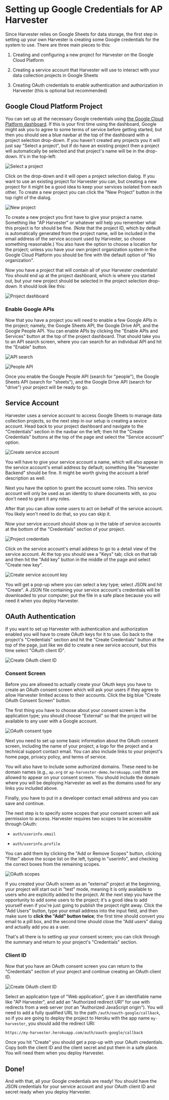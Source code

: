 Setting up Google Credentials for AP Harvester
==============================================

Since Harvester relies on Google Sheets for data storage, the first step in
setting up your own Harvester is creating some Google credentials for the
system to use. There are three main pieces to this:

1. Creating and configuring a new project for Harvester on the Google Cloud
   Platform

2. Creating a service account that Harvester will use to interact with your
   data collection projects in Google Sheets

3. Creating OAuth credentials to enable authentication and authorization in
   Harvester (this is optional but recommended)

## Google Cloud Platform Project

You can set up all the necessary Google credentials using [the Google Cloud
Platform dashboard][gcp-dashboard]. If this is your first time using the
dashboard, Google might ask you to agree to some terms of service before
getting started, but then you should see a blue navbar at the top of the
dashboard with a project selection drop-down. If you haven't created any
projects you it will just say "Select a project", but if do have an existing
project then a project will automatically be selected and that project's name
will be in the drop-down. It's in the top-left:

![Select a project](./images/google_credentials_select_a_project.png)

Click on the drop-down and it will open a project selection dialog. If you want
to use an existing project for Harvester you can, but creating a new project
for it might be a good idea to keep your services isolated from each other. To
create a new project you can click the "New Project" button in the top right of
the dialog.

![New project](./images/google_credentials_select_project_dialog.png)

To create a new project you first have to give your project a name. Something
like "AP Harvester" or whatever will help you remember what this project is for
should be fine. (Note that the project ID, which by default is automatically
generated from the project name, will be included in the email address of the
service account used by Harvester, so choose something reasonable.) You also
have the option to choose a location for the project; unless you have your own
project organization system in the Google Cloud Platform you should be fine
with the default option of "No organization".

Now you have a project that will contain all of your Harvester credentials! You
should end up at the project dashboard, which is where you started out, but
your new project should be selected in the project selection drop-down. It
should look like this:

![Project dashboard](./images/google_credentials_project_dashboard.png)

### Enable Google APIs

Now that you have a project you will need to enable a few Google APIs in the
project; namely, the Google Sheets API, the Google Drive API, and the Google
People API. You can enable APIs by clicking the "Enable APIs and Services"
button at the top of the project dashboard. That should take you to an API
search screen, where you can search for an individual API and hit the "Enable"
button.

![API search](./images/google_credentials_api_search.png)

![People API](./images/google_credentials_people_api.png)

Once you enable the Google People API (search for "people"), the Google Sheets
API (search for "sheets"), and the Google Drive API (search for "drive") your
project will be ready to go.

## Service Account

Harvester uses a service account to access Google Sheets to manage data
collection projects, so the next step in our setup is creating a sevice
account. Head back to your project dashboard and navigate to the "Credentials"
section in the navbar on the left; then hit the "Create Credentials" buttons at
the top of the page and select the "Service account" option.

![Create service account](./images/google_credentials_create_service_account.png)

You will have to give your service account a name, which will also appear in
the service account's email address by default; something like "Harvester
Backend" should be fine. It might be worth giving the account a brief
description as well.

Next you have the option to grant the account some roles. This service account
will only be used as an identity to share documents with, so you don't need to
grant it any roles.

After that you can allow some users to act on behalf of the service account.
You likely won't need to do that, so you can skip it.

Now your service account should show up in the table of service accounts at the
bottom of the "Credentials" section of your project.

![Project credentials](./images/googe_credentials_project_credentials.png)

Click on the service account's email address to go to a detail view of the
service account. At the top you should see a "Keys" tab; click on that tab and
then hit the "Add key" button in the middle of the page and select "Create new
key".

![Create service account key](./images/google_credentials_service_account_create_key.png)

You will get a pop-up where you can select a key type; select JSON and hit
"Create". A JSON file containing your service account's credentials will be
downloaded to your computer; put the file in a safe place because you will need
it when you deploy Harvester.

## OAuth Authentication

If you want to set up Harvester with authentication and authorization enabled
you will have to create OAuth keys for it to use. Go back to the project's
"Credentials" section and hit the "Create Credentials" button at the top of the
page, just like we did to create a new service account, but this time select
"OAuth client ID".

![Create OAuth client ID](./images/google_credentials_create_oauth.png)

### Consent Screen

Before you are allowed to actually create your OAuth keys you have to create an
OAuth consent screen which will ask your users if they agree to allow Harvester
limited access to their accounts. Click the big blue "Create OAuth Consent
Screen" button.

The first thing you have to choose about your consent screen is the application
type; you should choose "External" so that the project will be available to any
user with a Google account.

![OAuth consent type](./images/google_credentials_oauth_consent_type.png)

Next you need to set up some basic information about the OAuth consent screen,
including the name of your project, a logo for the project and a technical
support contact email. You can also include links to your project's home page,
privacy policy, and terms of service.

You will also have to include some authorized domains. These need to be domain
names (e.g., `ap.org` or `ap-harvester-demo.herokuapp.com`) that are allowed to
appear on your consent screen. You should include the domain where you will be
deploying Harvester as well as the domains used for any links you included
above.

Finally, you have to put in a developer contact email address and you can
save and continue.

The next step is to specify some scopes that your consent screen will ask
permission to access. Harvester requires two scopes to be accessible through
OAuth:

* `auth/userinfo.email`

* `auth/userinfo.profile`

You can add them by clicking the "Add or Remove Scopes" button, clicking
"Filter" above the scope list on the left, typing in "userinfo", and checking
the correct boxes from the remaining scopes.

![OAuth scopes](./images/google_credentials_oauth_scopes.png)

If you created your OAuth screen as an "external" project at the beginning,
your project will start out in "test" mode, meaning it is only available to
users who are explicitly added to the project. At the next step you have the
opportunity to add some users to the project; it's a good idea to add yourself
even if you're just going to publish the project right away. Click the "Add
Users" button, type your email address into the input field, and then make
sure to **click the "Add" button twice**; the first time should convert you
email to a pill box, and the second time should close the "Add users" dialog
and actually add you as a user.

That's all there is to setting up your consent screen; you can click through
the summary and return to your project's "Credentials" section.

### Client ID

Now that you have an OAuth consent screen you can return to the "Credentials" 
section of your project and continue creating an OAuth client ID.

![Create OAuth client ID](./images/google_credentials_create_oauth.png)

Select an application type of "Web application", give it an identifiable name
like "AP Harvester", and add an "Authorized redirect URI" for use with
redirects from a web server (_not_ an "Authorized JavaScript origin"). You will
need to add a fully qualified URL to the path `/auth/oauth-google/callback`, so
if you are going to deploy the project to Heroku with the app name
`my-harvester`, you should add the redirect URI:

```shell
https://my-harvester.herokuapp.com/auth/oauth-google/callback
```

Once you hit "Create" you should get a pop-up with your OAuth credentials. Copy
both the client ID and the client secret and put them in a safe place. You will
need them when you deploy Harvester.

## Done!

And with that, all your Google credentials are ready! You should have the JSON
credentials for your service account and your OAuth client ID and secret ready
when you deploy Harvester.

[gcp-dashboard]: https://console.cloud.google.com/apis/dashboard
